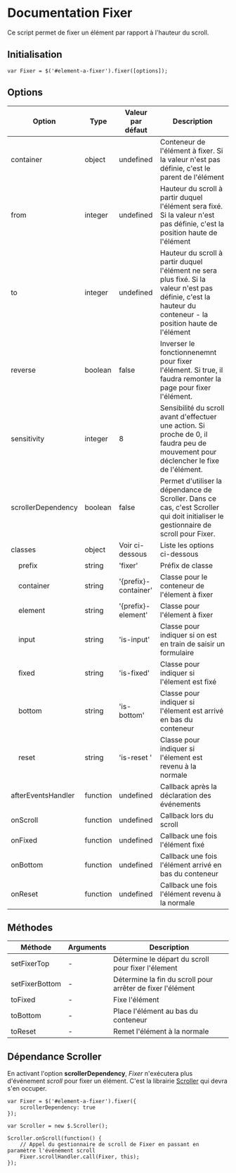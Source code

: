 # Documentation Fixer

Ce script permet de fixer un élément par rapport à l'hauteur du scroll.

## Initialisation

    var Fixer = $('#element-a-fixer').fixer([options]);


## Options

| Option                            | Type     | Valeur par défaut    | Description                                                                                                                                                   |
|-----------------------------------|----------|----------------------|---------------------------------------------------------------------------------------------------------------------------------------------------------------|
| container                         | object   | undefined            | Conteneur de l'élément à fixer. Si la valeur n'est pas définie, c'est le parent de l'élément                                                                  |
| from                              | integer  | undefined            | Hauteur du scroll à partir duquel l'élément sera fixé. Si la valeur n'est pas définie, c'est la position haute de l'élément                                   |
| to                                | integer  | undefined            | Hauteur du scroll à partir duquel l'élément ne sera plus fixé. Si la valeur n'est pas définie, c'est la hauteur du conteneur - la position haute de l'élément |
| reverse                           | boolean  | false                | Inverser le fonctionnenemnt pour fixer l'élément. Si true, il faudra remonter la page pour fixer l'élément.                                                   |
| sensitivity                       | integer  | 8                    | Sensibilité du scroll avant d'effectuer une action. Si proche de 0, il faudra peu de mouvement pour déclencher le fixe de l'élément.                          |
| scrollerDependency                | boolean  | false                | Permet d'utiliser la dépendance de Scroller. Dans ce cas, c'est Scroller qui doit initialiser le gestionnaire de scroll pour Fixer.                           |
| classes                           | object   | Voir ci-dessous      | Liste les options ci-dessous                                                                                                                                  |
| &nbsp;&nbsp;&nbsp;&nbsp;prefix    | string   | 'fixer'              | Préfix de classe                                                                                                                                              |
| &nbsp;&nbsp;&nbsp;&nbsp;container | string   | '{prefix}-container' | Classe pour le conteneur de l'élement à fixer                                                                                                                 |
| &nbsp;&nbsp;&nbsp;&nbsp;element   | string   | '{prefix}-element'   | Classe pour l'élement à fixer                                                                                                                                 |
| &nbsp;&nbsp;&nbsp;&nbsp;input     | string   | 'is-input'           | Classe pour indiquer si on est en train de saisir un formulaire                                                                                               |
| &nbsp;&nbsp;&nbsp;&nbsp;fixed     | string   | 'is-fixed'           | Classe pour indiquer si l'élement est fixé                                                                                                                    |
| &nbsp;&nbsp;&nbsp;&nbsp;bottom    | string   | 'is-bottom'          | Classe pour indiquer si l'élement est arrivé en bas du conteneur                                                                                              |
| &nbsp;&nbsp;&nbsp;&nbsp;reset     | string   | 'is-reset '          | Classe pour indiquer si l'élement est revenu à la normale                                                                                                     |
| afterEventsHandler                | function | undefined            | Callback après la déclaration des événements                                                                                                                  |
| onScroll                          | function | undefined            | Callback lors du scroll                                                                                                                                       |
| onFixed                           | function | undefined            | Callback une fois l'élément fixé                                                                                                                              |
| onBottom                          | function | undefined            | Callback une fois l'élément arrivé en bas du conteneur                                                                                                        |
| onReset                           | function | undefined            | Callback une fois l'élément revenu à la normale                                                                                                               |


## Méthodes

| Méthode        | Arguments | Description                                                |
|----------------|-----------|------------------------------------------------------------|
| setFixerTop    | -         | Détermine le départ du scroll pour fixer l'élement         |
| setFixerBottom | -         | Détermine la fin du scroll pour arrêter de fixer l'élément |
| toFixed        | -         | Fixe l'élément                                             |
| toBottom       | -         | Place l'élément au bas du conteneur                        |
| toReset        | -         | Remet l'élément à la normale                               |


## Dépendance Scroller

En activant l'option **scrollerDependency**, *Fixer* n'exécutera plus d'événement *scroll* pour fixer un élément. C'est la librairie [Scroller](https://github.com/keverage/scroller) qui devra s'en occuper.

    var Fixer = $('#element-a-fixer').fixer({
        scrollerDependency: true
    });

    var Scroller = new $.Scroller();

    Scroller.onScroll(function() {
        // Appel du gestionnaire de scroll de Fixer en passant en paramètre l'événément scroll
        Fixer.scrollHandler.call(Fixer, this);
    });